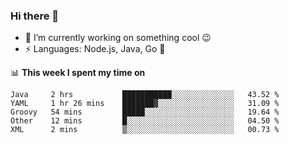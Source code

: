### Hi there 👋

<!--
**nodejh/nodejh** is a ✨ _special_ ✨ repository because its `README.md` (this file) appears on your GitHub profile.

Here are some ideas to get you started:

- 🔭 I’m currently working on ...
- 🌱 I’m currently learning ...
- 👯 I’m looking to collaborate on ...
- 🤔 I’m looking for help with ...
- 💬 Ask me about ...
- 📫 How to reach me: ...
- 😄 Pronouns: ...
- ⚡ Fun fact: ...
-->

- 🔭 I’m currently working on something cool :wink:
- ⚡ Languages: Node.js, Java, Go :thought_balloon:

📊 **This week I spent my time on**

<!--START_SECTION:waka-->
```text
Java     2 hrs           ███████████░░░░░░░░░░░░░░   43.52 % 
YAML     1 hr 26 mins    ███████▓░░░░░░░░░░░░░░░░░   31.09 % 
Groovy   54 mins         █████░░░░░░░░░░░░░░░░░░░░   19.64 % 
Other    12 mins         █░░░░░░░░░░░░░░░░░░░░░░░░   04.50 % 
XML      2 mins          ▒░░░░░░░░░░░░░░░░░░░░░░░░   00.73 % 
```
<!--END_SECTION:waka-->


<!--
:traffic_light: **Visitors**

![visitors](https://visitor-badge.glitch.me/badge?page_id=nodejh.nodejh)
-->
